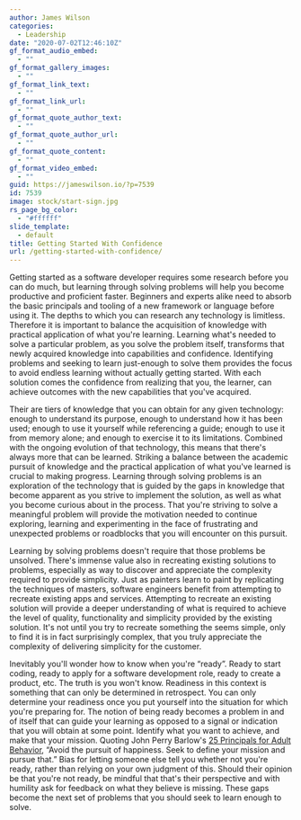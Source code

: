 ```yaml
---
author: James Wilson
categories:
  - Leadership
date: "2020-07-02T12:46:10Z"
gf_format_audio_embed:
  - ""
gf_format_gallery_images:
  - ""
gf_format_link_text:
  - ""
gf_format_link_url:
  - ""
gf_format_quote_author_text:
  - ""
gf_format_quote_author_url:
  - ""
gf_format_quote_content:
  - ""
gf_format_video_embed:
  - ""
guid: https://jameswilson.io/?p=7539
id: 7539
image: stock/start-sign.jpg
rs_page_bg_color:
  - "#ffffff"
slide_template:
  - default
title: Getting Started With Confidence
url: /getting-started-with-confidence/
---
```


Getting started as a software developer requires some research before you can do much, but learning through solving problems will help you become productive and proficient faster. Beginners and experts alike need to absorb the basic principals and tooling of a new framework or language before using it. The depths to which you can research any technology is limitless. Therefore it is important to balance the acquisition of knowledge with practical application of what you're learning. Learning what's needed to solve a particular problem, as you solve the problem itself, transforms that newly acquired knowledge into capabilities and confidence. Identifying problems and seeking to learn just-enough to solve them provides the focus to avoid endless learning without actually getting started. With each solution comes the confidence from realizing that you, the learner, can achieve outcomes with the new capabilities that you've acquired.

Their are tiers of knowledge that you can obtain for any given technology: enough to understand its purpose, enough to understand how it has been used; enough to use it yourself while referencing a guide; enough to use it from memory alone; and enough to exercise it to its limitations. Combined with the ongoing evolution of that technology, this means that there's always more that can be learned. Striking a balance between the academic pursuit of knowledge and the practical application of what you've learned is crucial to making progress. Learning through solving problems is an exploration of the technology that is guided by the gaps in knowledge that become apparent as you strive to implement the solution, as well as what you become curious about in the process. That you're striving to solve a meaningful problem will provide the motivation needed to continue exploring, learning and experimenting in the face of frustrating and unexpected problems or roadblocks that you will encounter on this pursuit.

Learning by solving problems doesn't require that those problems be unsolved. There's immense value also in recreating existing solutions to problems, especially as way to discover and appreciate the complexity required to provide simplicity. Just as painters learn to paint by replicating the techniques of masters, software engineers benefit from attempting to recreate existing apps and services. Attempting to recreate an existing solution will provide a deeper understanding of what is required to achieve the level of quality, functionality and simplicity provided by the existing solution. It's not until you try to recreate something the seems simple, only to find it is in fact surprisingly complex, that you truly appreciate the complexity of delivering simplicity for the customer.

Inevitably you'll wonder how to know when you're “ready”. Ready to start coding, ready to apply for a software development role, ready to create a product, etc. The truth is you won't know. Readiness in this context is something that can only be determined in retrospect. You can only determine your readiness once you put yourself into the situation for which you're preparing for. The notion of being ready becomes a problem in and of itself that can guide your learning as opposed to a signal or indication that you will obtain at some point. Identify what you want to achieve, and make that your mission. Quoting John Perry Barlow's [25 Principals for Adult Behavior](https://kottke.org/18/02/a-list-of-25-principles-of-adult-behavior-by-john-perry-barlow), “Avoid the pursuit of happiness. Seek to define your mission and pursue that.” Bias for letting someone else tell you whether not you're ready, rather than relying on your own judgment of this. Should their opinion be that you're not ready, be mindful that that's their perspective and with humility ask for feedback on what they believe is missing. These gaps become the next set of problems that you should seek to learn enough to solve.
